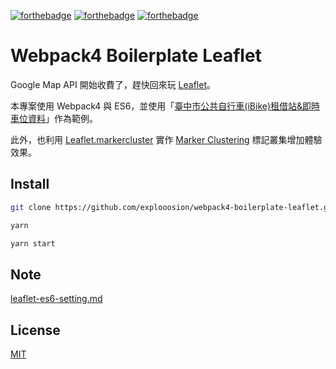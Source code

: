 [![forthebadge](https://forthebadge.com/images/badges/makes-people-smile.svg)](https://forthebadge.com)
[![forthebadge](https://forthebadge.com/images/badges/built-with-love.svg)](https://forthebadge.com)
[![forthebadge](https://forthebadge.com/images/badges/uses-css.svg)](https://forthebadge.com)

# Webpack4 Boilerplate Leaflet

Google Map API 開始收費了，趕快回來玩 [Leaflet](https://leafletjs.com/)。

本專案使用 Webpack4 與 ES6，並使用「[臺中市公共自行車(iBike)租借站&即時車位資料](http://opendata.taichung.gov.tw/dataset/3b71843c-1a9f-11e8-8f43-00155d021202)」作為範例。

此外，也利用 [Leaflet.markercluster](https://github.com/Leaflet/Leaflet.markercluster) 實作 [Marker Clustering](https://github.com/Leaflet/Leaflet.markercluster) 標記叢集增加體驗效果。 

## Install 

```sh
git clone https://github.com/explooosion/webpack4-boilerplate-leaflet.git
```

```sh
yarn
```

```sh
yarn start
```

## Note

[leaflet-es6-setting.md](https://gist.github.com/explooosion/08d2ae4031a8c00b53b621e89415e3e9)

## License

[MIT](http://opensource.org/licenses/MIT)
